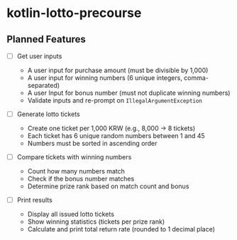 # kotlin-lotto-precourse

## Planned Features

- [ ] Get user inputs
    - A user input for purchase amount (must be divisible by 1,000)
    - A user input for winning numbers (6 unique integers, comma-separated)
    - A user Input for bonus number (must not duplicate winning numbers)
    - Validate inputs and re-prompt on `IllegalArgumentException`

- [ ] Generate lotto tickets
    - Create one ticket per 1,000 KRW (e.g., 8,000 → 8 tickets)
    - Each ticket has 6 unique random numbers between 1 and 45
    - Numbers must be sorted in ascending order

- [ ] Compare tickets with winning numbers
    - Count how many numbers match
    - Check if the bonus number matches
    - Determine prize rank based on match count and bonus

- [ ] Print results
    - Display all issued lotto tickets
    - Show winning statistics (tickets per prize rank)
    - Calculate and print total return rate (rounded to 1 decimal place)
